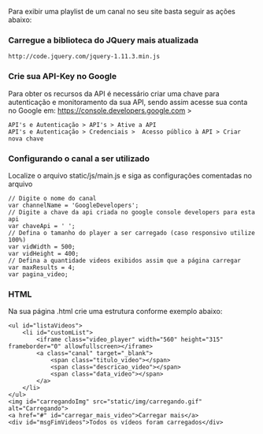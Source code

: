 Para exibir uma playlist de um canal no seu site basta seguir as ações abaixo:

### Carregue a biblioteca do JQuery mais atualizada
```
http://code.jquery.com/jquery-1.11.3.min.js
```

### Crie sua API-Key no Google
Para obter os recursos da API é necessário criar uma chave para autenticação e monitoramento da sua API, sendo assim acesse sua conta no Google em: https://console.developers.google.com > 

```
API's e Autenticação > API's > Ative a API
API's e Autenticação > Credenciais >  Acesso público à API > Criar nova chave
```

### Configurando o canal a ser utilizado
Localize o arquivo static/js/main.js e siga as configurações comentadas no arquivo

```
// Digite o nome do canal
var channelName = 'GoogleDevelopers';
// Digite a chave da api criada no google console developers para esta api
var chaveApi = ' ';
// Defina o tamanho do player a ser carregado (caso responsivo utilize 100%)
var vidWidth = 500;
var vidHeight = 400;
// Defina a quantidade videos exibidos assim que a página carregar
var maxResults = 4;
var pagina_video;
```


### HTML
Na sua página .html crie uma estrutura conforme exemplo abaixo:
```
<ul id="listaVideos">
	<li id="customList">
		<iframe class="video_player" width="560" height="315" frameborder="0" allowfullscreen></iframe>
		<a class="canal" target="_blank">
			<span class="titulo_video"></span>
			<span class="descricao_video"></span>
			<span class="data_video"></span>
		</a>
	</li>
</ul>
<img id="carregandoImg" src="static/img/carregando.gif" alt="Carregando">
<a href="#" id="carregar_mais_video">Carregar mais</a>
<div id="msgFimVideos">Todos os vídeos foram carregados</div>
```

